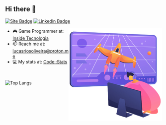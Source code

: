 ## Hi there 👋
[![Site Badge](https://img.shields.io/badge/-Site-black?style=flat-square&logo=google-chrome&logoColor=white&labelColor=black&link=https://linktr.ee/lucasriosdev)](https://linktr.ee/lucasriosdev)
[![Linkedin Badge](https://img.shields.io/badge/-Linkedin-0e76a8?style=flat-square&logo=linkedin&logoColor=white&link=https://linkedin.com/in/lucasescossia)](https://linkedin.com/in/lucasescossia)

<img align="right" src="dev.png" width="300"/>

- 🎮 Game Programmer at: [Inside Tecnologia](https://insidetecnologia.com/)
- 📫 Reach me at: lucasriosoliveira@proton.me
- 💻 My stats at: [Code::Stats](https://codestats.net/users/lukeibol)

</br>

![Top Langs](https://github-readme-stats-lucas-projects-a6f40264.vercel.app/api/top-langs/?username=lucasfaesa&layout=compact&theme=calm&hide=javascript)
